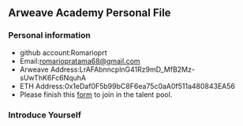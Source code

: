 ## Arweave Academy Personal File

### Personal information

- github account:Romarioprt
- Email:romariopratama68@gmail.com
- Arweave Address:LrAFAbnncplnG41Rz9mD_MfB2Mz-sUwThK6Fc6NquhA
- ETH Address:0x1eDaf0F5b99bC8F6ea75c0aA0f511a480843EA56
- Please finish this [form](https://docs.google.com/forms/d/e/1FAIpQLSfWA5fIIcBgmRppm3jNz5vmf9Mai_QMVil-2pO4r7YKn_Zhtw/viewform?usp=sf_link) to join in the talent pool.

### Introduce Yourself
